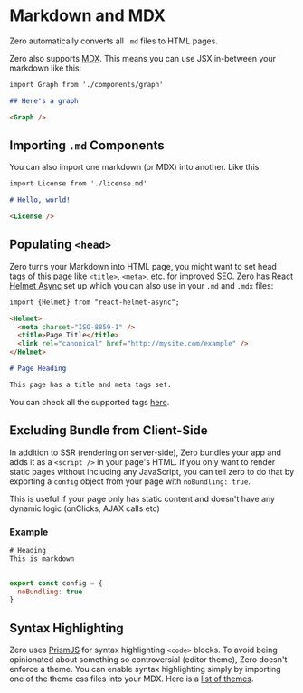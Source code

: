 # Markdown and MDX

Zero automatically converts all `.md` files to HTML pages.

Zero also supports [MDX](https://mdxjs.com/). This means you can use JSX in-between your markdown like this:

```markdown
import Graph from './components/graph'

## Here's a graph

<Graph />
```

## Importing `.md` Components

You can also import one markdown (or MDX) into another. Like this:

```markdown
import License from './license.md'

# Hello, world!

<License />
```

## Populating `<head>`

Zero turns your Markdown into HTML page, you might want to set head tags of this page like `<title>`, `<meta>`, etc. for improved SEO. Zero has [React Helmet Async](https://github.com/staylor/react-helmet-async) set up which you can also use in your `.md` and `.mdx` files:

```markdown
import {Helmet} from "react-helmet-async";

<Helmet>
  <meta charset="ISO-8859-1" />
  <title>Page Title</title>
  <link rel="canonical" href="http://mysite.com/example" />
</Helmet>

# Page Heading

This page has a title and meta tags set.
```

You can check all the supported tags [here](https://github.com/nfl/react-helmet#reference-guide).

## Excluding Bundle from Client-Side

In addition to SSR (rendering on server-side), Zero bundles your app and adds it as a `<script />` in your page's HTML. If you only want to render static pages without including any JavaScript, you can tell zero to do that by exporting a `config` object from your page with `noBundling: true`.

This is useful if your page only has static content and doesn't have any dynamic logic (onClicks, AJAX calls etc)

### Example

```jsx
# Heading
This is markdown


export const config = {
  noBundling: true
}
```

## Syntax Highlighting

Zero uses [PrismJS](https://github.com/PrismJS/prism) for syntax highlighting `<code>` blocks. To avoid being opinionated about something so controversial (editor theme), Zero doesn't enforce a theme. You can enable syntax highlighting simply by importing one of the theme css files into your MDX. Here is a [list of themes](https://github.com/PrismJS/prism-themes).
